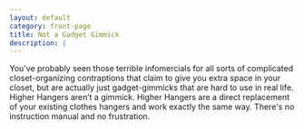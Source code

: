 ```yaml
---
layout: default
category: front-page
title: Not a Gadget Gimmick
description: |
---
```

You've probably seen those terrible infomercials for all sorts of complicated closet-organizing contraptions that claim to give you extra space in your closet, but are actually just gadget-gimmicks that are hard to use in real life. Higher Hangers aren’t a gimmick. Higher Hangers are a direct replacement of your existing clothes hangers and work exactly the same way. There's no instruction manual and no frustration.